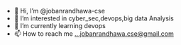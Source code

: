 - 👋 Hi, I’m @jobanrandhawa-cse
- 👀 I’m interested in cyber_sec,devops,big data Analysis
- 🌱 I’m currently learning devops
- 📫 How to reach me ...jobanrandhawa.cse@gmail.com


<!---
jobanrandhawa-cse/jobanrandhawa-cse is a ✨ special ✨ repository because its `README.md` (this file) appears on your GitHub profile.
You can click the Preview link to take a look at your changes.
--->
